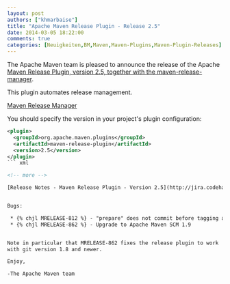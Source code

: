 ```yaml
---
layout: post
authors: ["khmarbaise"]
title: "Apache Maven Release Plugin - Release 2.5"
date: 2014-03-05 18:22:00
comments: true
categories: [Neuigkeiten,BM,Maven,Maven-Plugins,Maven-Plugin-Releases]
---
```

The Apache Maven team is pleased to announce the release of the Apache
[Maven Release Plugin, version 2.5, together with the
maven-release-manager](https://maven.apache.org/maven-release/maven-release-plugin/).

This plugin automates release management.

[Maven Release Manager](https://maven.apache.org/maven-release/maven-release-manager/)

You should specify the version in your project's plugin configuration:

``` xml
<plugin>
  <groupId>org.apache.maven.plugins</groupId>
  <artifactId>maven-release-plugin</artifactId>
  <version>2.5</version>
</plugin>
``` xml

<!-- more -->

[Release Notes - Maven Release Plugin - Version 2.5](http://jira.codehaus.org/secure/ReleaseNote.jspa?projectId=11144&version=19017)


Bugs:

 * {% chjl MRELEASE-812 %} - "prepare" does not commit before tagging and therefore deploys snapshot instead of release
 * {% chjl MRELEASE-862 %} - Upgrade to Apache Maven SCM 1.9


Note in particular that MRELEASE-862 fixes the release plugin to work
with git version 1.8 and newer.

Enjoy,

-The Apache Maven team
